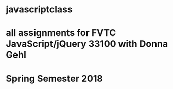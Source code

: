 # javascriptclass
# all assignments for FVTC JavaScript/jQuery 33100 with Donna Gehl
# Spring Semester 2018
